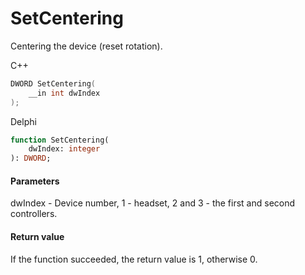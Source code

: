 ﻿# SetCentering
Centering the device (reset rotation).

С++
```c
DWORD SetCentering(
	__in int dwIndex
);
```

Delphi
```pascal
function SetCentering(
	dwIndex: integer
): DWORD;
```

#### Parameters
dwIndex - Device number, 1 - headset, 2 and 3 - the first and second controllers.

#### Return value
If the function succeeded, the return value is 1, otherwise 0.
